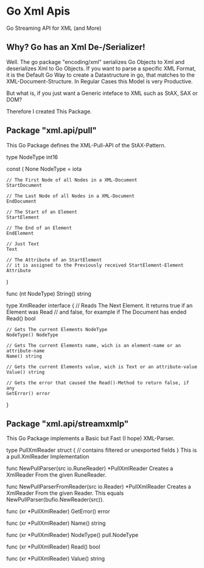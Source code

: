 Go Xml Apis
===========

Go Streaming API for XML (and More)

## Why? Go has an Xml De-/Serializer!

Well. The go package "encoding/xml" serializes Go Objects to Xml and deserializes Xml to Go Objects.
If you want to parse a specific XML Format, it is the Default Go Way to create a Datastructure in go, that matches to the
XML-Document-Structure. In Regular Cases this Model is very Productive.

But what is, if you just want a Generic inteface to XML such as StAX, SAX or DOM?

Therefore I created This Package.

## Package "xml.api/pull"

This Go Package defines the XML-Pull-API of the StAX-Pattern.

type NodeType int16

const (
    None NodeType = iota

    // The First Node of all Nodes in a XML-Document
    StartDocument

    // The Last Node of all Nodes in a XML-Document
    EndDocument

    // The Start of an Element
    StartElement

    // The End of an Element
    EndElement

    // Just Text
    Text

    // The Attribute of an StartElement
    // it is assigned to the Previously received StartElement-Element
    Attribute
)

func (nt NodeType) String() string

type XmlReader interface {
    // Reads The Next Element. It returns true if an Element was Read
    // and false, for example if The Document has ended
    Read() bool

    // Gets The current Elements NodeType
    NodeType() NodeType

    // Gets The current Elements name, wich is an element-name or an attribute-name
    Name() string

    // Gets the current Elements value, wich is Text or an attribute-value
    Value() string

    // Gets the error that caused the Read()-Method to return false, if any
    GetError() error
}

## Package "xml.api/streamxmlp"

This Go Package implements a Basic but Fast (I hope) XML-Parser.

type PullXmlReader struct {
    // contains filtered or unexported fields
}
    This is a pull.XmlReader Implementation

func NewPullParser(src io.RuneReader) *PullXmlReader
    Creates a XmlReader From the given RuneReader.

func NewPullParserFromReader(src io.Reader) *PullXmlReader
    Creates a XmlReader From the given Reader. This equals
    NewPullParser(bufio.NewReader(src)).

func (xr *PullXmlReader) GetError() error

func (xr *PullXmlReader) Name() string

func (xr *PullXmlReader) NodeType() pull.NodeType

func (xr *PullXmlReader) Read() bool

func (xr *PullXmlReader) Value() string
